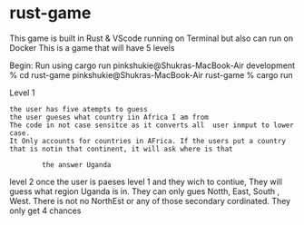 # rust-game
This game is built in Rust &amp; VScode running on Terminal but also can run on Docker
This is a game that will have 5 levels

Begin: 
    Run using cargo run
    pinkshukie@Shukras-MacBook-Air development % cd rust-game
    pinkshukie@Shukras-MacBook-Air rust-game % cargo run

Level 1
    
    the user has five atempts to guess
    the user gueses what country iin Africa I am from
    The code in not case sensitce as it converts all  user inmput to lower case.
    It Only accounts for countries in AFrica. If the users put a country that is notin that continent, it will ask where is that 

            the answer Uganda 

level 2 
    once the user is paeses level 1 and they wich to contiue, They will guess what region Uganda is in. They can only gues Notth, East, South , West.
     There is not no NorthEst or any of those secondary cordinated. 
     They only get 4 chances
